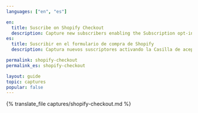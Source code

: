 ```yaml
---
languages: ["en", "es"]

en:
  title: Suscribe on Shopify Checkout
  description: Capture new subscribers enabling the Subscription opt-in checkbox on the checkout page.
es:
  title: Suscribir en el formulario de compra de Shopify
  description: Captura nuevos suscriptores activando la Casilla de aceptación de suscripción en el formulario de compra.

permalink: shopify-checkout
permalink_es: shopify-checkout

layout: guide
topic: captures
popular: false
---
```


{% translate_file captures/shopify-checkout.md %}
